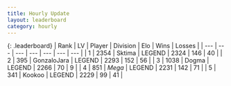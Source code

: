 ```yaml
---
title: Hourly Update
layout: leaderboard
category: hourly
---
```


{: .leaderboard}
| Rank | LV | Player | Division | Elo | Wins | Losses |
| --- | --- | --- | --- | --- | --- | --- |
| <span data-change="0">1</span> | 2354 | <span title="ID: 353063">Sktima</span> | LEGEND | <span data-change="0">2324</span> | <span data-change="0">146</span> | <span data-change="0">40</span> |
| <span data-change="0">2</span> | 395 | <span title="ID: 650626">GonzaloJara</span> | LEGEND | <span data-change="0">2293</span> | <span data-change="0">152</span> | <span data-change="0">56</span> |
| <span data-change="0">3</span> | 1038 | <span title="ID: 402846">Dogma</span> | LEGEND | <span data-change="15">2266</span> | <span data-change="4">70</span> | <span data-change="0">9</span> |
| <span data-change="0">4</span> | 851 | <span title="ID: 651782">_Mega_</span> | LEGEND | <span data-change="0">2231</span> | <span data-change="0">142</span> | <span data-change="0">71</span> |
| <span data-change="0">5</span> | 341 | <span title="ID: 598288">Kookoo</span> | LEGEND | <span data-change="0">2229</span> | <span data-change="0">99</span> | <span data-change="0">41</span> |